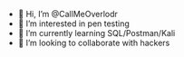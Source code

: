 - 👋 Hi, I’m @CallMeOverlodr
- 👀 I’m interested in pen testing
- 🌱 I’m currently learning SQL/Postman/Kali
- 💞️ I’m looking to collaborate with hackers

